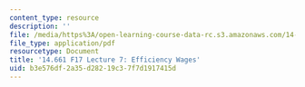 ```yaml
---
content_type: resource
description: ''
file: /media/https%3A/open-learning-course-data-rc.s3.amazonaws.com/14-661-labor-economics-i-fall-2017/b3e576df2a35d28219c37f7d1917415d_MIT14_661F17_lec7.pdf
file_type: application/pdf
resourcetype: Document
title: '14.661 F17 Lecture 7: Efficiency Wages'
uid: b3e576df-2a35-d282-19c3-7f7d1917415d
---
```

